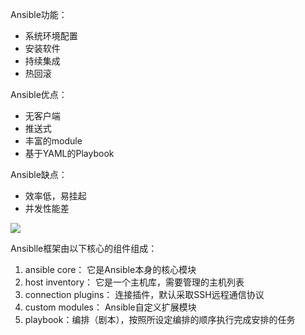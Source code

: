 Ansible功能：

- 系统环境配置
- 安装软件
- 持续集成
- 热回滚

Ansible优点：

- 无客户端
- 推送式
- 丰富的module
- 基于YAML的Playbook

Ansible缺点：

- 效率低，易挂起
- 并发性能差

![](https://www.showdoc.cc/server/api/attachment/visitfile/sign/e3ea61febfacac34f835a93d640f2834?showdoc=.jpg)

Ansiblle框架由以下核心的组件组成：

1. ansible core： 它是Ansible本身的核心模块
2. host inventory： 它是一个主机库，需要管理的主机列表
3. connection plugins： 连接插件，默认采取SSH远程通信协议
4. custom modules： Ansible自定义扩展模块
5. playbook：编排（剧本），按照所设定编排的顺序执行完成安排的任务